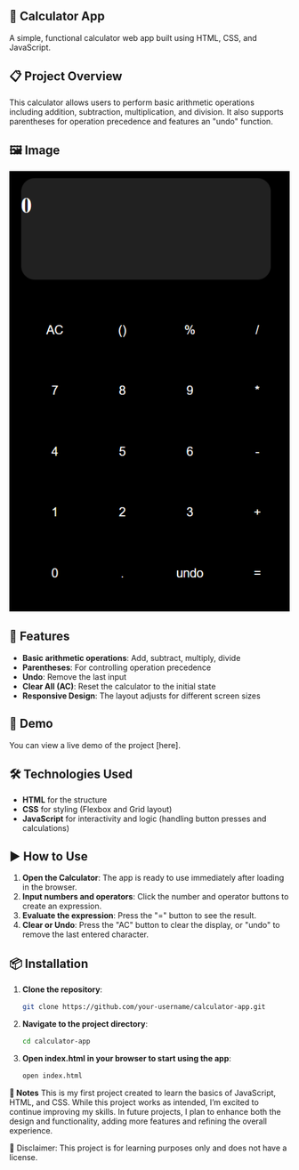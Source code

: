 ## 🔢 Calculator App

A simple, functional calculator web app built using HTML, CSS, and JavaScript.

## 📋 Project Overview

This calculator allows users to perform basic arithmetic operations including addition, subtraction, multiplication, and division. It also supports parentheses for operation precedence and features an "undo" function.

## 🖼️ Image

![Calculator Image](image.png)


## 🚀 Features

- **Basic arithmetic operations**: Add, subtract, multiply, divide  
- **Parentheses**: For controlling operation precedence  
- **Undo**: Remove the last input  
- **Clear All (AC)**: Reset the calculator to the initial state  
- **Responsive Design**: The layout adjusts for different screen sizes  

## 🔗 Demo

You can view a live demo of the project [here].

## 🛠️ Technologies Used

- **HTML** for the structure  
- **CSS** for styling (Flexbox and Grid layout)  
- **JavaScript** for interactivity and logic (handling button presses and calculations)

## ▶️ How to Use

1. **Open the Calculator**: The app is ready to use immediately after loading in the browser.
2. **Input numbers and operators**: Click the number and operator buttons to create an expression.
3. **Evaluate the expression**: Press the "=" button to see the result.
4. **Clear or Undo**: Press the "AC" button to clear the display, or "undo" to remove the last entered character.

## 📦 Installation

1. **Clone the repository**:

   ```bash
   git clone https://github.com/your-username/calculator-app.git
   ``` 

2. **Navigate to the project directory**:

    ```bash
    cd calculator-app
    ``` 

3. **Open index.html in your browser to start using the app**:

    ```bash
    open index.html
    ``` 

**📝 Notes**
This is my first project created to learn the basics of JavaScript, HTML, and CSS. While this project works as intended, I’m excited to continue improving my skills. In future projects, I plan to enhance both the design and functionality, adding more features and refining the overall experience.

📌 Disclaimer: This project is for learning purposes only and does not have a license.
